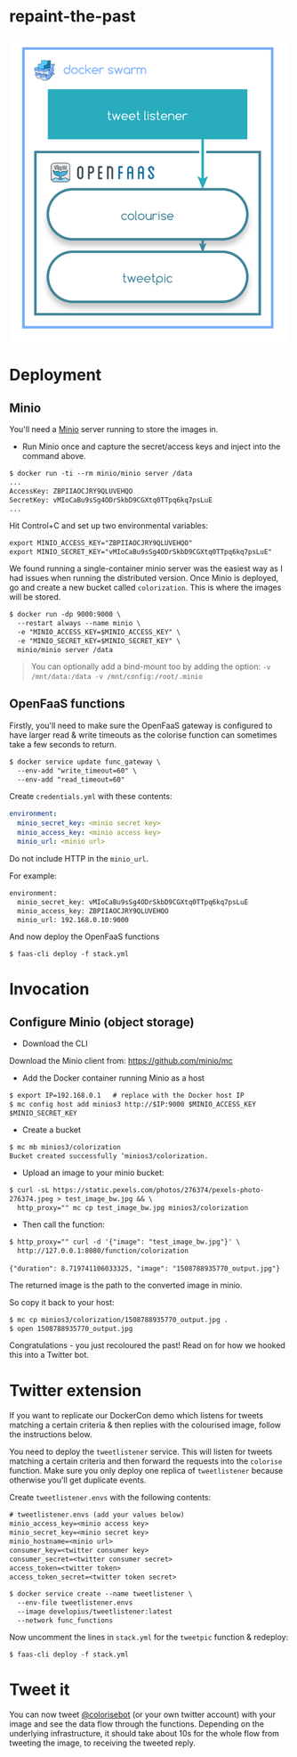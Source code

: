 # repaint-the-past

![](https://github.com/alexellis/repaint-the-past/raw/master/colorisation-architecture.png)

# Deployment

## Minio

You'll need a [Minio](https://minio.io) server running to store the images in.


* Run Minio once and capture the secret/access keys and inject into the command above.

```
$ docker run -ti --rm minio/minio server /data
...
AccessKey: ZBPIIAOCJRY9QLUVEHQO
SecretKey: vMIoCaBu9sSg4ODrSkbD9CGXtq0TTpq6kq7psLuE
...
```

Hit Control+C and set up two environmental variables:

```
export MINIO_ACCESS_KEY="ZBPIIAOCJRY9QLUVEHQO"
export MINIO_SECRET_KEY="vMIoCaBu9sSg4ODrSkbD9CGXtq0TTpq6kq7psLuE"
```

We found running a single-container minio server was the easiest way as I had issues when running the distributed version. Once Minio is deployed, go and create a new bucket called `colorization`. This is where the images will be stored.

```
$ docker run -dp 9000:9000 \
  --restart always --name minio \
  -e "MINIO_ACCESS_KEY=$MINIO_ACCESS_KEY" \
  -e "MINIO_SECRET_KEY=$MINIO_SECRET_KEY" \
  minio/minio server /data
```

> You can optionally add a bind-mount too by adding the option: `-v /mnt/data:/data -v /mnt/config:/root/.minio`

## OpenFaaS functions

Firstly, you'll need to make sure the OpenFaaS gateway is configured to have larger read & write timeouts as the colorise function can sometimes take a few seconds to return.

```
$ docker service update func_gateway \
  --env-add "write_timeout=60" \
  --env-add "read_timeout=60"
```

Create `credentials.yml` with these contents:

```yaml
environment:
  minio_secret_key: <minio secret key>
  minio_access_key: <minio access key>
  minio_url: <minio url>
```

Do not include HTTP in the `minio_url`.

For example:

```
environment:
  minio_secret_key: vMIoCaBu9sSg4ODrSkbD9CGXtq0TTpq6kq7psLuE
  minio_access_key: ZBPIIAOCJRY9QLUVEHQO
  minio_url: 192.168.0.10:9000
```

And now deploy the OpenFaaS functions

```
$ faas-cli deploy -f stack.yml
```

# Invocation

## Configure Minio (object storage)

* Download the CLI

Download the Minio client from: https://github.com/minio/mc

* Add the Docker container running Minio as a host

```
$ export IP=192.168.0.1   # replace with the Docker host IP
$ mc config host add minios3 http://$IP:9000 $MINIO_ACCESS_KEY $MINIO_SECRET_KEY
```

* Create a bucket

```
$ mc mb minios3/colorization
Bucket created successfully ‘minios3/colorization.
```

* Upload an image to your minio bucket:

```
$ curl -sL https://static.pexels.com/photos/276374/pexels-photo-276374.jpeg > test_image_bw.jpg && \
  http_proxy="" mc cp test_image_bw.jpg minios3/colorization
```

* Then call the function:

```
$ http_proxy="" curl -d '{"image": "test_image_bw.jpg"}' \
  http://127.0.0.1:8080/function/colorization

{"duration": 8.719741106033325, "image": "1508788935770_output.jpg"}
```

The returned image is the path to the converted image in minio.

So copy it back to your host:

```
$ mc cp minios3/colorization/1508788935770_output.jpg .
$ open 1508788935770_output.jpg
```

Congratulations - you just recoloured the past! Read on for how we hooked this into a Twitter bot.

# Twitter extension

If you want to replicate our DockerCon demo which listens for tweets matching a certain criteria & then replies with the colourised image, follow the instructions below.

You need to deploy the `tweetlistener` service. This will listen for tweets matching a certain criteria and then forward the requests into the `colorise` function. Make sure you only deploy one replica of `tweetlistener` because otherwise you'll get duplicate events.

Create `tweetlistener.envs` with the following contents:

```
# tweetlistener.envs (add your values below)
minio_access_key=<minio access key>
minio_secret_key=<minio secret key>
minio_hostname=<minio url>
consumer_key=<twitter consumer key>
consumer_secret=<twitter consumer secret>
access_token=<twitter token>
access_token_secret=<twitter token secret>
```

```
$ docker service create --name tweetlistener \
  --env-file tweetlistener.envs
  --image developius/tweetlistener:latest
  --network func_functions
```

Now uncomment the lines in `stack.yml` for the `tweetpic` function & redeploy:

```
$ faas-cli deploy -f stack.yml
```

# Tweet it
You can now tweet [@colorisebot](https://twitter.com/colorisebot) (or your own twitter account) with your image and see the data flow through the functions. Depending on the underlying infrastructure, it should take about 10s for the whole flow from tweeting the image, to receiving the tweeted reply.
